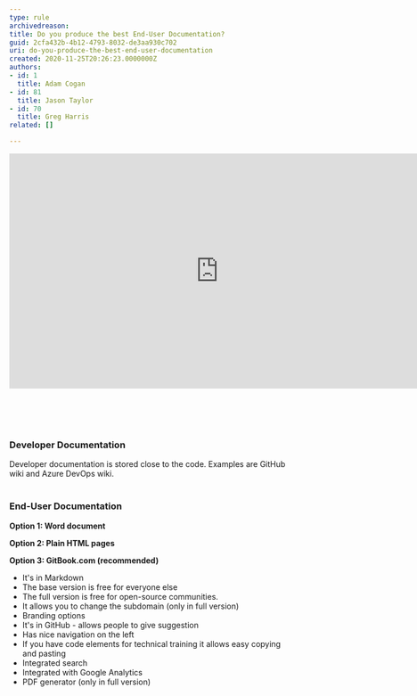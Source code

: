 ```yaml
---
type: rule
archivedreason: 
title: Do you produce the best End-User Documentation?
guid: 2cfa432b-4b12-4793-8032-de3aa930c702
uri: do-you-produce-the-best-end-user-documentation
created: 2020-11-25T20:26:23.0000000Z
authors:
- id: 1
  title: Adam Cogan
- id: 81
  title: Jason Taylor
- id: 70
  title: Greg Harris
related: []

---
```



<div class="ms-rtestate-read ms-rte-embedcode ms-rte-embedil ms-rtestate-notify s4-wpActive"><iframe width="750" height="422" src="https&#58;//www.youtube.com/embed/kxO1jQots5k" frameborder="0"></iframe>&#160;</div><br>
<br><excerpt class='endintro'></excerpt><br>
<h3 class="ssw15-rteElement-H3">​Developer Documentation​​<br></h3><p>Developer documentation is stored close to the code. Examples are GitHub wiki and Azure DevOps wiki.<br><br></p><h3 class="ssw15-rteElement-H3">End-User Documentation​​<br></h3><p><b>Option 1&#58; Word document</b><br></p><p><b>Option 2&#58; Plain HTML pages</b></p><p><b>Option 3&#58; GitBook.com (recommended​)</b></p><p></p><ul><li>​It's in Markdown<br></li><li>The base version is free for everyone else<br></li><li>The full version is&#160;free for open-source communities.&#160;<br></li><li>It allows you to change the subdomain (only in full version)<br></li><li>Branding options<br></li><li>It's in GitHub - allows people to give suggestion<br></li><li>Has nice navigation on the left<br></li><li>If you have code elements for technical training it allows easy copying and pasting<br></li><li>Integrated search<br></li><li>Integrated with Google Analytics<br></li><li>PDF generator (only in full version)<br></li></ul><br><p></p>


